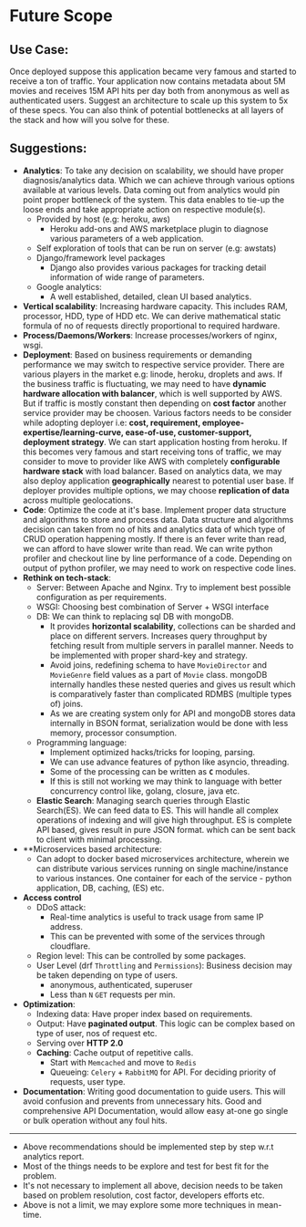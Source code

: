 # Future Scope


## Use Case:
Once deployed suppose this application became very famous and started to receive a ton of traffic. Your application now contains metadata about 5M movies and receives 15M API hits per day both from anonymous as well as authenticated users. Suggest an  architecture to scale up this system to 5x of these specs. You can also think of potential bottlenecks at all layers of the stack and how will you solve for these.


## Suggestions:
- **Analytics**: To take any decision on scalability, we should have proper diagnosis/analytics data. Which we can achieve through various options available at various levels. Data coming out from analytics would pin point proper bottleneck of the system. This data enables to tie-up the loose ends and take appropriate action on respective module(s).
    + Provided by host (e.g: heroku, aws)
        * Heroku add-ons and AWS marketplace plugin to diagnose various parameters of a web application.
    + Self exploration of tools that can be run on server (e.g: awstats)
    + Django/framework level packages
        * Django also provides various packages for tracking detail information of wide range of parameters.
    + Google analytics:
        * A well established, detailed, clean UI based analytics.
- **Vertical scalability**: Increasing hardware capacity. This includes RAM, processor, HDD, type of HDD etc. We can derive mathematical static formula of no of requests directly proportional to required hardware.
- **Process/Daemons/Workers**: Increase processes/workers of nginx, wsgi.
- **Deployment**: Based on business requirements or demanding performance we may switch to respective service provider. There are various players in the market e.g: linode, heroku, droplets and aws. If the business traffic is fluctuating, we may need to have **dynamic hardware allocation with balancer**, which is well supported by AWS. But if traffic is mostly constant then depending on **cost factor** another service provider may be choosen. Various factors needs to be consider while adopting deployer i.e: **cost, requirement, employee-expertise/learning-curve, ease-of-use, customer-support, deployment strategy**. We can start application hosting from heroku. If this becomes very famous and start receiving tons of traffic, we may consider to move to provider like AWS with completely **configurable hardware stack** with load balancer. Based on analytics data, we may also deploy application **geographically** nearest to potential user base. If deployer provides multiple options, we may choose **replication of data** across multiple geolocations.
- **Code**: Optimize the code at it's base. Implement proper data structure and algorithms to store and process data. Data structure and algorithms decision can taken from no of hits and analytics data of which type of CRUD operation happening mostly. If there is an fever write than read, we can afford to have slower write than read. We can write python profiler and checkout line by line performance of a code. Depending on output of python profiler, we may need to work on respective code lines.
- **Rethink on tech-stack**:
    + Server: Between Apache and Nginx. Try to implement best possible configuration as per requirements.
    + WSGI: Choosing best combination of Server + WSGI interface
    + DB: We can think to replacing sql DB with mongoDB.
        * It provides **horizontal scalability**, collections can be sharded and place on different servers. Increases query throughput by fetching result from multiple servers in parallel manner. Needs to be implemented with proper shard-key and strategy.
        * Avoid joins, redefining schema to have `MovieDirector` and `MovieGenre` field values as a part of `Movie` class. mongoDB internally handles these nested queries and gives us result which is comparatively faster than complicated RDMBS (multiple types of) joins.
        * As we are creating system only for API and mongoDB stores data internally in BSON format, serialization would be done with less memory, processor consumption.
    + Programming language: 
        * Implement optimized hacks/tricks for looping, parsing.
        * We can use advance features of python like asyncio, threading.
        * Some of the processing can be written as **`C`** modules.
        * If this is still not working we may think to language with better concurrency control like, golang, closure, java etc.
    + **Elastic Search**: Managing search queries through Elastic Search(ES). We can feed data to ES. This will handle all complex operations of indexing and will give high throughput. ES is complete API based, gives result in pure JSON format. which can be sent back to client with minimal processing.
- **Microservices based architecture:
    + Can adopt to docker based microservices architecture, wherein we can distribute various services running on single machine/instance to various instances. One container for each of the service - python application, DB, caching, (ES) etc.  
- **Access control**
    + DDoS attack:
        * Real-time analytics is useful to track usage from same IP address.
        * This can be prevented with some of the services through cloudflare.
    + Region level: This can be controlled by some packages.
    + User Level (drf `Throttling` and `Permissions`): Business decision may be taken depending on type of users.
        * anonymous, authenticated, superuser
        * Less than `N` `GET` requests per min.
- **Optimization**:
    + Indexing data: Have proper index based on requirements.
    + Output: Have **paginated output**. This logic can be complex based on type of user, nos of request etc.
    + Serving over **HTTP 2.0**
    + **Caching**: Cache output of repetitive calls.
       * Start with `Memcached` and move to `Redis`
       * Queueing: `Celery` + `RabbitMQ` for API. For deciding priority of requests, user type.
- **Documentation**: Writing good documentation to guide users. This will avoid confusion and prevents from unnecessary hits. Good and comprehensive API Documentation, would allow easy at-one go single or bulk operation without any foul hits.

---

- Above recommendations should be implemented step by step w.r.t analytics report.
- Most of the things needs to be explore and test for best fit for the problem.
- It's not necessary to implement all above, decision needs to be taken based on problem resolution, cost factor, developers efforts etc.
- Above is not a limit, we may explore some more techniques in mean-time.